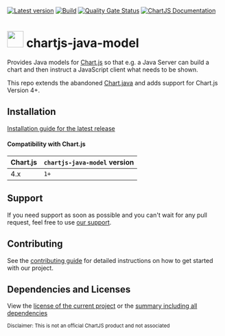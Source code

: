 [![Latest version](https://img.shields.io/maven-central/v/software.xdev/chartjs-java-model?logo=apache%20maven)](https://mvnrepository.com/artifact/software.xdev/chartjs-java-model)
[![Build](https://img.shields.io/github/actions/workflow/status/xdev-software/chartjs-java-model/checkBuild.yml?branch=develop)](https://github.com/xdev-software/chartjs-java-model/actions/workflows/checkBuild.yml?query=branch%3Adevelop)
[![Quality Gate Status](https://sonarcloud.io/api/project_badges/measure?project=xdev-software_chartjs-java-model&metric=alert_status)](https://sonarcloud.io/dashboard?id=xdev-software_chartjs-java-model)
[![ChartJS Documentation](https://img.shields.io/badge/Chart.js-documentation-ff6384?logo=Chart.js)](https://www.chartjs.org/docs/latest/)

# <img src="https://www.chartjs.org/media/logo.svg" height="38" /> chartjs-java-model
Provides Java models for [Chart.js](https://www.chartjs.org/) so that e.g. a Java Server can build a chart and then instruct a JavaScript client what needs to be shown.

This repo extends the abandoned [Chart.java](https://github.com/mdewilde/chart) and adds support for Chart.js Version 4+.

## Installation
[Installation guide for the latest release](https://github.com/xdev-software/chartjs-java-model/releases/latest#Installation)

#### Compatibility with Chart.js
| Chart.js | ``chartjs-java-model`` version |
| --- | --- |
| 4.x | ``1+`` |

## Support
If you need support as soon as possible and you can't wait for any pull request, feel free to use [our support](https://xdev.software/en/services/support).

## Contributing
See the [contributing guide](./CONTRIBUTING.md) for detailed instructions on how to get started with our project.

## Dependencies and Licenses
View the [license of the current project](LICENSE) or the [summary including all dependencies](https://xdev-software.github.io/chartjs-java-model/dependencies)

<sub>Disclaimer: This is not an official ChartJS product and not associated</sub>
